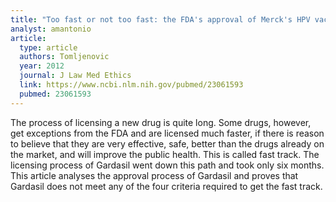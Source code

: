 ```yaml
---
title: "Too fast or not too fast: the FDA's approval of Merck's HPV vaccine Gardasil"
analyst: amantonio
article:
  type: article
  authors: Tomljenovic
  year: 2012
  journal: J Law Med Ethics
  link: https://www.ncbi.nlm.nih.gov/pubmed/23061593
  pubmed: 23061593
---
```


The process of licensing a new drug is quite long. Some drugs, however, get exceptions from the FDA and are licensed much faster, if there is reason to believe that they are very effective, safe, better than the drugs already on the market, and will improve the public health. This is called fast track. The licensing process of Gardasil went down this path and took only six months.
This article analyses the approval process of Gardasil and proves that Gardasil does not meet any of the four criteria required to get the fast track.
